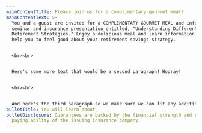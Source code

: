 ```yaml
---
mainContentTitle: Please join us for a complimentary gourmet meal!
mainContentText: >-
  You and a guest are invited for a COMPLIMENTARY GOURMET MEAL and informational
  seminar and insurance presentation entitled, "Understanding Different
  Retirement Strategies." Enjoy a delicious meal and learn information that can
  help you to feel good about your retirement savings strategy.


  <br><br>


  Here's some more text that would be a second paragraph! Hooray!


  <br><br>


  And here's the third paragraph so we make sure we can fit any additional text we may happen to need.
bulletTitle: You will learn about
bulletDisclosure: Guarantees are backed by the financial strength and claims
  paying ability of the issuing insurance company.
---
```


